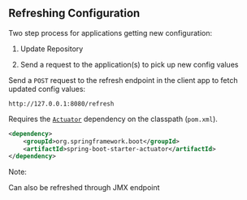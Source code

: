 ## Refreshing Configuration


Two step process for applications getting new configuration:

1) Update Repository

2) Send a request to the application(s) to pick up new config values

Send a `POST` request to the refresh endpoint in the client app to fetch updated config values:


`http://127.0.0.1:8080/refresh`

Requires the [`Actuator`](https://spring.io/guides/gs/actuator-service/) dependency on the classpath (`pom.xml`).
```xml
<dependency>
    <groupId>org.springframework.boot</groupId>
    <artifactId>spring-boot-starter-actuator</artifactId>
</dependency>
```


Note:

Can also be refreshed through JMX endpoint
